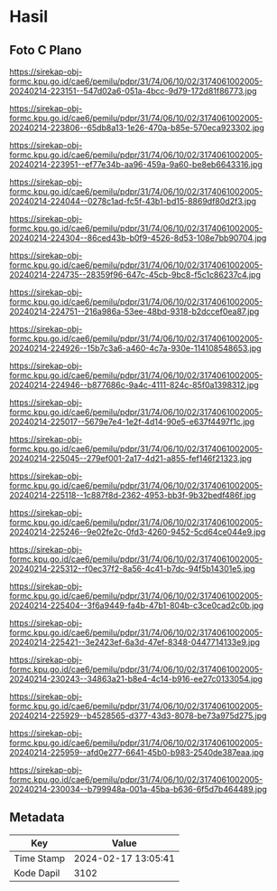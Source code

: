 # Hasil

## Foto C Plano

https://sirekap-obj-formc.kpu.go.id/cae6/pemilu/pdpr/31/74/06/10/02/3174061002005-20240214-223151--547d02a6-051a-4bcc-9d79-172d81f86773.jpg

https://sirekap-obj-formc.kpu.go.id/cae6/pemilu/pdpr/31/74/06/10/02/3174061002005-20240214-223806--65db8a13-1e26-470a-b85e-570eca923302.jpg

https://sirekap-obj-formc.kpu.go.id/cae6/pemilu/pdpr/31/74/06/10/02/3174061002005-20240214-223951--ef77e34b-aa96-459a-9a60-be8eb6643316.jpg

https://sirekap-obj-formc.kpu.go.id/cae6/pemilu/pdpr/31/74/06/10/02/3174061002005-20240214-224044--0278c1ad-fc5f-43b1-bd15-8869df80d2f3.jpg

https://sirekap-obj-formc.kpu.go.id/cae6/pemilu/pdpr/31/74/06/10/02/3174061002005-20240214-224304--86ced43b-b0f9-4526-8d53-108e7bb90704.jpg

https://sirekap-obj-formc.kpu.go.id/cae6/pemilu/pdpr/31/74/06/10/02/3174061002005-20240214-224735--28359f96-647c-45cb-9bc8-f5c1c86237c4.jpg

https://sirekap-obj-formc.kpu.go.id/cae6/pemilu/pdpr/31/74/06/10/02/3174061002005-20240214-224751--216a986a-53ee-48bd-9318-b2dccef0ea87.jpg

https://sirekap-obj-formc.kpu.go.id/cae6/pemilu/pdpr/31/74/06/10/02/3174061002005-20240214-224926--15b7c3a6-a460-4c7a-930e-114108548653.jpg

https://sirekap-obj-formc.kpu.go.id/cae6/pemilu/pdpr/31/74/06/10/02/3174061002005-20240214-224946--b877686c-9a4c-4111-824c-85f0a1398312.jpg

https://sirekap-obj-formc.kpu.go.id/cae6/pemilu/pdpr/31/74/06/10/02/3174061002005-20240214-225017--5679e7e4-1e2f-4d14-90e5-e637f4497f1c.jpg

https://sirekap-obj-formc.kpu.go.id/cae6/pemilu/pdpr/31/74/06/10/02/3174061002005-20240214-225045--279ef001-2a17-4d21-a855-fef146f21323.jpg

https://sirekap-obj-formc.kpu.go.id/cae6/pemilu/pdpr/31/74/06/10/02/3174061002005-20240214-225118--1c887f8d-2362-4953-bb3f-9b32bedf486f.jpg

https://sirekap-obj-formc.kpu.go.id/cae6/pemilu/pdpr/31/74/06/10/02/3174061002005-20240214-225246--9e02fe2c-0fd3-4260-9452-5cd64ce044e9.jpg

https://sirekap-obj-formc.kpu.go.id/cae6/pemilu/pdpr/31/74/06/10/02/3174061002005-20240214-225312--f0ec37f2-8a56-4c41-b7dc-94f5b14301e5.jpg

https://sirekap-obj-formc.kpu.go.id/cae6/pemilu/pdpr/31/74/06/10/02/3174061002005-20240214-225404--3f6a9449-fa4b-47b1-804b-c3ce0cad2c0b.jpg

https://sirekap-obj-formc.kpu.go.id/cae6/pemilu/pdpr/31/74/06/10/02/3174061002005-20240214-225421--3e2423ef-6a3d-47ef-8348-0447714133e9.jpg

https://sirekap-obj-formc.kpu.go.id/cae6/pemilu/pdpr/31/74/06/10/02/3174061002005-20240214-230243--34863a21-b8e4-4c14-b916-ee27c0133054.jpg

https://sirekap-obj-formc.kpu.go.id/cae6/pemilu/pdpr/31/74/06/10/02/3174061002005-20240214-225929--b4528565-d377-43d3-8078-be73a975d275.jpg

https://sirekap-obj-formc.kpu.go.id/cae6/pemilu/pdpr/31/74/06/10/02/3174061002005-20240214-225959--afd0e277-6641-45b0-b983-2540de387eaa.jpg

https://sirekap-obj-formc.kpu.go.id/cae6/pemilu/pdpr/31/74/06/10/02/3174061002005-20240214-230034--b799948a-001a-45ba-b636-6f5d7b464489.jpg


## Metadata

| Key        | Value               |
| ---------- | ------------------- |
| Time Stamp | 2024-02-17 13:05:41 |
| Kode Dapil | 3102                |



